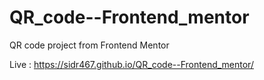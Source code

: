 # QR_code--Frontend_mentor

QR code project from Frontend Mentor

Live : https://sidr467.github.io/QR_code--Frontend_mentor/
